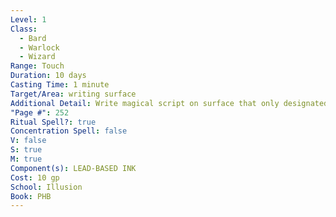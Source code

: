 ```yaml
---
Level: 1
Class:
  - Bard
  - Warlock
  - Wizard
Range: Touch
Duration: 10 days
Casting Time: 1 minute
Target/Area: writing surface
Additional Detail: Write magical script on surface that only designated people can read.
"Page #": 252
Ritual Spell?: true
Concentration Spell: false
V: false
S: true
M: true
Component(s): LEAD-BASED INK
Cost: 10 gp
School: Illusion
Book: PHB
---
```

